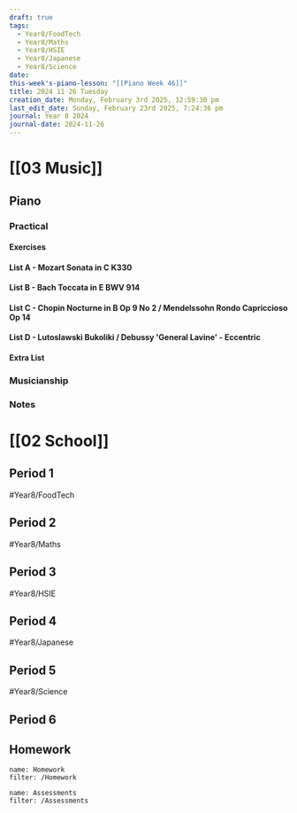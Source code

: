 ```yaml
---
draft: true
tags:
  - Year8/FoodTech
  - Year8/Maths
  - Year8/HSIE
  - Year8/Japanese
  - Year8/Science
date: 
this-week's-piano-lesson: "[[Piano Week 46]]"
title: 2024 11 26 Tuesday
creation_date: Monday, February 3rd 2025, 12:59:30 pm
last_edit_date: Sunday, February 23rd 2025, 7:24:36 pm
journal: Year 8 2024
journal-date: 2024-11-26
---
```


# [[03 Music]]

## Piano

### Practical

#### Exercises

#### List A - Mozart Sonata in C K330

#### List B - Bach Toccata in E BWV 914

#### List C - Chopin Nocturne in B Op 9 No 2 / Mendelssohn Rondo Capriccioso Op 14

#### List D - Lutoslawski Bukoliki / Debussy 'General Lavine' - Eccentric

#### Extra List

### Musicianship

### Notes

# [[02 School]]

## Period 1

#Year8/FoodTech

## Period 2

#Year8/Maths

## Period 3

#Year8/HSIE

## Period 4

#Year8/Japanese

## Period 5

#Year8/Science

## Period 6

## Homework

```todoist
name: Homework
filter: /Homework
```

```todoist
name: Assessments
filter: /Assessments
```
